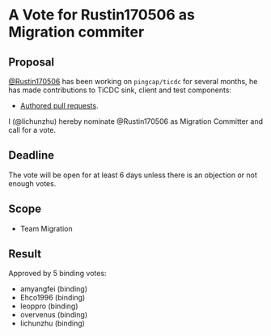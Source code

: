 # A Vote for Rustin170506 as Migration commiter

## Proposal

[@Rustin170506](https://github.com/Rustin170506) has been working on `pingcap/ticdc` for several months, he has made contributions to TiCDC sink, client and test components:

* [Authored pull requests](https://github.com/pingcap/ticdc/commits?author=Rustin170506).

I (@lichunzhu) hereby nominate @Rustin170506 as Migration Committer and call for a vote.

## Deadline

The vote will be open for at least 6 days unless there is an objection or not enough votes.

## Scope

* Team Migration

## Result

Approved by 5 binding votes:

* amyangfei (binding)
* Ehco1996 (binding)
* leoppro (binding)
* overvenus (binding)
* lichunzhu (binding)
